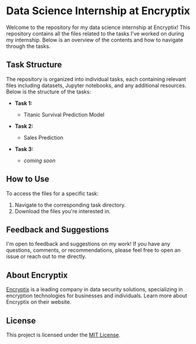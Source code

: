 # Data Science Internship at Encryptix

Welcome to the repository for my data science internship at Encryptix! This repository contains all the files related to the tasks I've worked on during my internship. Below is an overview of the contents and how to navigate through the tasks.

## Task Structure

The repository is organized into individual tasks, each containing relevant files including datasets, Jupyter notebooks, and any additional resources. Below is the structure of the tasks:

- **Task 1:**
  - Titanic Survival Prediction Model
  
- **Task 2:**
  - Sales Prediction
  
- **Task 3:**
  - _coming soon_


## How to Use

To access the files for a specific task:

1. Navigate to the corresponding task directory.
2. Download the files you're interested in.


## Feedback and Suggestions

I'm open to feedback and suggestions on my work! If you have any questions, comments, or recommendations, please feel free to open an issue or reach out to me directly.

## About Encryptix

[Encryptix](https://encryptix.in/) is a leading company in data security solutions, specializing in encryption technologies for businesses and individuals. Learn more about Encryptix on their website.

## License

This project is licensed under the [MIT License](LICENSE).
